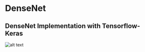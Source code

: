 # DenseNet
## DenseNet Implementation with Tensorflow-Keras

![alt text](https://th.bing.com/th/id/OIP.W7N5r8BASrIjI9k4y3HYXwHaEF?rs=1&pid=ImgDetMain)
